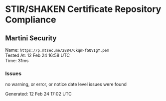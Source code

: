 # STIR/SHAKEN Certificate Repository Compliance

## Martini Security

Name: `https://p.mtsec.me/2884/CkqnFfGQVIgY.pem`\
Tested At: 12 Feb 24 16:58 UTC\
Time: 31ms

### Issues

no warning, or error, or notice date level issues were found

Generated: 12 Feb 24 17:02 UTC